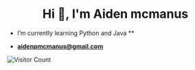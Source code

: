<h1 align="center">Hi 👋, I'm Aiden mcmanus</h1>


-  I’m currently learning Python and Java **

-  **aidenpmcmanus@gmail.com**


![Visitor Count](https://profile-counter.glitch.me/aidenm05/count.svg)


